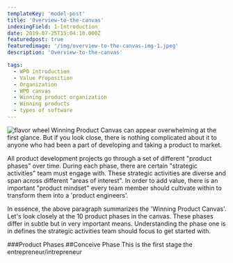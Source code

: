 ```yaml
---
templateKey: 'model-post'
title: 'Overview-to-the-canvas'
indexingField: 1-Introduction
date: 2019-07-25T15:04:10.000Z
featuredpost: true
featuredimage: '/img/overview-to-the-canvas-img-1.jpeg'
description: 'Overview-to-the-canvas'

tags:
  - WPO introduction
  - Value Proposition
  - Organization
  - WPO canvas
  - Winning product organization
  - Winning products
  - types of software
---
```

![flavor wheel](/img/overview-to-the-canvas-img-1.jpeg)
Winning Product Canvas can appear overwhelming at the first glance. But if you look close, there is nothing complicated about it to anyone who had been a part of developing and taking a product to market.



All product development projects go through a set of different "product phases" over time. During each phase, there are certain "strategic activities" team must engage with. These strategic activities are diverse and span across different "areas of interest". In order to add value, there is an important "product mindset" every team member should cultivate within to transform them into a 'product engineers'.



In essence, the above paragraph summarizes the 'Winning Product Canvas'. Let's look closely at the 10 product phases in the canvas. These phases differ in subtle but in very important means. Understanding the phase one is in defines the strategic activities team should focus to get started with.



###Product Phases
##Conceive Phase
This is the first stage the entrepreneur/intrepreneur